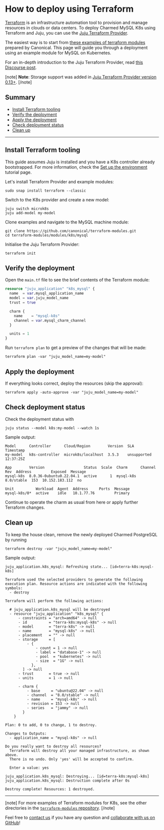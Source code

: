 # How to deploy using Terraform

[Terraform](https://www.terraform.io/) is an infrastructure automation tool to provision and manage resources in clouds or data centers. To deploy Charmed MySQL K8s using Terraform and Juju, you can use the [Juju Terraform Provider](https://registry.terraform.io/providers/juju/juju/latest). 

The easiest way is to start from [these examples of terraform modules](https://github.com/canonical/terraform-modules) prepared by Canonical. This page will guide you through a deployment using an example module for MySQL on Kubernetes.

For an in-depth introduction to the Juju Terraform Provider, read [this Discourse post](https://discourse.charmhub.io/t/6939).

[note]
**Note**: Storage support was added in [Juju Terraform Provider version 0.13+](https://github.com/juju/terraform-provider-juju/releases/tag/v0.13.0).
[/note]

## Summary
* [Install Terraform tooling](#install-terraform-tooling)
* [Verify the deployment](#verify-the-deployment)
* [Apply the deployment](#apply-the-deployment)
* [Check deployment status](#check-deployment-status)
* [Clean up](#clean-up)
---

## Install Terraform tooling

This guide assumes Juju is installed and you have a K8s controller already bootstrapped. For more information, check the [Set up the environment](/t/9679) tutorial page.

Let's install Terraform Provider and example modules:
```shell
sudo snap install terraform --classic
```
Switch to the K8s provider and create a new model:
```shell
juju switch microk8s
juju add-model my-model
```
Clone examples and navigate to the MySQL machine module:
```shell
git clone https://github.com/canonical/terraform-modules.git
cd terraform-modules/modules/k8s/mysql
```

Initialise the Juju Terraform Provider:
```shell
terraform init
```

## Verify the deployment

Open the `main.tf` file to see the brief contents of the Terraform module:

```tf
resource "juju_application" "k8s_mysql" {
  name  = var.mysql_application_name
  model = var.juju_model_name
  trust = true

  charm {
    name    = "mysql-k8s"
    channel = var.mysql_charm_channel
  }

  units = 1
}
```

Run `terraform plan` to get a preview of the changes that will be made:

```shell
terraform plan -var "juju_model_name=my-model"
```

## Apply the deployment

If everything looks correct, deploy the resources (skip the approval):

```shell
terraform apply -auto-approve -var "juju_model_name=my-model"
```

## Check deployment status

Check the deployment status with 

```shell
juju status --model k8s:my-model --watch 1s
```

Sample output:

```shell
Model      Controller      Cloud/Region        Version  SLA          Timestamp
my-model   k8s-controller  microk8s/localhost  3.5.3    unsupported  12:37:25Z

App        Version                  Status  Scale  Charm      Channel     Rev  Address         Exposed  Message
mysql-k8s  8.0.36-0ubuntu0.22.04.1  active      1  mysql-k8s  8.0/stable  153  10.152.183.112  no

Unit          Workload  Agent  Address     Ports  Message
mysql-k8s/0*  active    idle   10.1.77.76         Primary

```

Continue to operate the charm as usual from here or apply further Terraform changes.

## Clean up

To keep the house clean, remove the newly deployed Charmed PostgreSQL by running
```shell
terraform destroy -var "juju_model_name=my-model"
```

Sample output:
```shell
juju_application.k8s_mysql: Refreshing state... [id=terra-k8s:mysql-k8s]

Terraform used the selected providers to generate the following execution plan. Resource actions are indicated with the following symbols:
  - destroy

Terraform will perform the following actions:

  # juju_application.k8s_mysql will be destroyed
  - resource "juju_application" "k8s_mysql" {
      - constraints = "arch=amd64" -> null
      - id          = "terra-k8s:mysql-k8s" -> null
      - model       = "terra-k8s" -> null
      - name        = "mysql-k8s" -> null
      - placement   = "" -> null
      - storage     = [
          - {
              - count = 1 -> null
              - label = "database-1" -> null
              - pool  = "kubernetes" -> null
              - size  = "1G" -> null
            },
        ] -> null
      - trust       = true -> null
      - units       = 1 -> null

      - charm {
          - base     = "ubuntu@22.04" -> null
          - channel  = "8.0/stable" -> null
          - name     = "mysql-k8s" -> null
          - revision = 153 -> null
          - series   = "jammy" -> null
        }
    }

Plan: 0 to add, 0 to change, 1 to destroy.

Changes to Outputs:
  - application_name = "mysql-k8s" -> null

Do you really want to destroy all resources?
  Terraform will destroy all your managed infrastructure, as shown above.
  There is no undo. Only 'yes' will be accepted to confirm.

  Enter a value: yes

juju_application.k8s_mysql: Destroying... [id=terra-k8s:mysql-k8s]
juju_application.k8s_mysql: Destruction complete after 0s

Destroy complete! Resources: 1 destroyed.
```
---

[note]
For more examples of Terraform modules for K8s, see the other directories in the [`terraform-modules` repository](https://github.com/canonical/terraform-modules/tree/main/modules/k8s).
[/note]

Feel free to [contact us](/t/11868) if you have any question and [collaborate with us on GitHub](https://github.com/canonical/terraform-modules)!